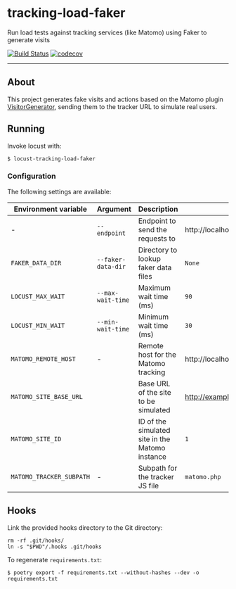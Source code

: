 # tracking-load-faker

Run load tests against tracking services (like Matomo) using Faker to generate
visits

[![Build Status](https://api.travis-ci.org/python/mypy.svg?branch=master)](https://travis-ci.org/python/mypy)
[![codecov](https://codecov.io/gh/diogenes1oliveira/tracking-load-faker/branch/master/graph/badge.svg)](https://codecov.io/gh/diogenes1oliveira/tracking-load-faker)

--------

## About

This project generates fake visits and actions based on the Matomo plugin
[VisitorGenerator](https://github.com/matomo-org/plugin-VisitorGenerator),
sending them to the tracker URL to simulate real users.

## Running

Invoke locust with:

```shell
$ locust-tracking-load-faker
```

### Configuration

The following settings are available:

| Environment variable     | Argument           | Description                                     | Default                          |
| ------------------------ | ------------------ | ----------------------------------------------- | -------------------------------- |
| -                        | `--endpoint`       | Endpoint to send the requests to                | http://localhost:8080/matomo.php |
| `FAKER_DATA_DIR`         | `--faker-data-dir` | Directory to lookup faker data files            | `None`                           |
| `LOCUST_MAX_WAIT`        | `--max-wait-time`  | Maximum wait time (ms)                          | `90`                             |
| `LOCUST_MIN_WAIT`        | `--min-wait-time`  | Minimum wait time (ms)                          | `30`                             |
| `MATOMO_REMOTE_HOST`     | -                  | Remote host for the Matomo tracking             | http://localhost:8080/           |
| `MATOMO_SITE_BASE_URL`   |                    | Base URL of the site to be simulated            | http://example.com/              |
| `MATOMO_SITE_ID`         |                    | ID of the simulated site in the Matomo instance | `1`                              |
| `MATOMO_TRACKER_SUBPATH` | -                  | Subpath for the tracker JS file                 | `matomo.php`                     |

## Hooks

Link the provided hooks directory to the Git directory:

```shell
rm -rf .git/hooks/
ln -s "$PWD"/.hooks .git/hooks
```

To regenerate `requirements.txt`:

```shell
$ poetry export -f requirements.txt --without-hashes --dev -o requirements.txt
```
